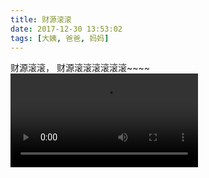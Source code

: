 ```yaml
---
title: 财源滚滚
date: 2017-12-30 13:53:02
tags: [大姨, 爸爸, 妈妈]
---
```

财源滚滚，
财源滚滚滚滚滚滚~~~~
<video src="http://images.dsphoebe.com/panda-gungungun.mp4" controls="controls">
